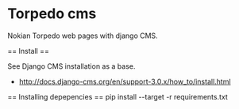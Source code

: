# Torpedo cms
Nokian Torpedo web pages with django CMS.

== Install ==

See Django CMS installation as a base.
* http://docs.django-cms.org/en/support-3.0.x/how_to/install.html

== Installing depepencies ==
 pip install --target <target> -r requirements.txt
